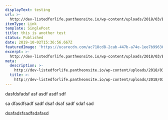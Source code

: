 ```yaml
---
displayText: testing
url: >-
  http://dev-listedforlife.pantheonsite.io/wp-content/uploads/2018/03/Ben-Annand-Press-Kit-New.zip
itemType: Link
template: SinglePost
title: this is another test
status: Published
date: 2019-10-02T15:36:56.667Z
featuredImage: 'https://ucarecdn.com/ac718cd8-2cab-447b-a74e-1ee7b9963088/'
excerpt: >-
  http://dev-listedforlife.pantheonsite.io/wp-content/uploads/2018/03/Ben-Annand-Press-Kit-New.zip
meta:
  description: >-
    http://dev-listedforlife.pantheonsite.io/wp-content/uploads/2018/03/Ben-Annand-Press-Kit-New.zip
  title: >-
    http://dev-listedforlife.pantheonsite.io/wp-content/uploads/2018/03/Ben-Annand-Press-Kit-New.zip
---
```

dasfdsfadsf asf asdf asdf sdf 

sa dfasdfsadf sadf dsaf dsaf sadf sdaf sad

 dsafadsfsadfsdafasd
